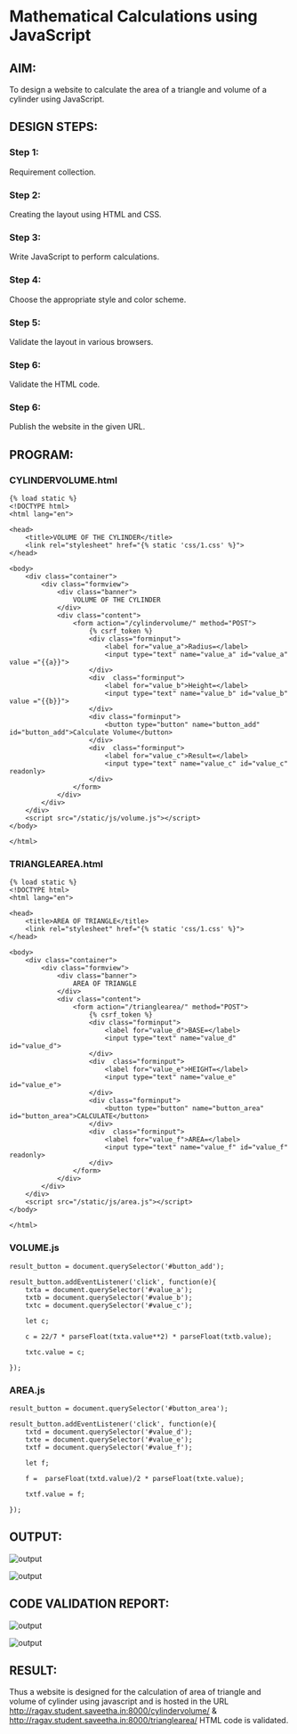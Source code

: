 # Mathematical Calculations using JavaScript
## AIM:
To design a website to calculate the area of a triangle and volume of a cylinder using JavaScript.

## DESIGN STEPS:
### Step 1: 
Requirement collection.
### Step 2:
Creating the layout using HTML and CSS.
### Step 3:
Write JavaScript to perform calculations.
### Step 4:
Choose the appropriate style and color scheme.
### Step 5:
Validate the layout in various browsers.
### Step 6:
Validate the HTML code.
### Step 6:
Publish the website in the given URL.


## PROGRAM:

### CYLINDERVOLUME.html

```
{% load static %}
<!DOCTYPE html>
<html lang="en">

<head>
    <title>VOLUME OF THE CYLINDER</title>
    <link rel="stylesheet" href="{% static 'css/1.css' %}">
</head>

<body>
    <div class="container">
        <div class="formview">
            <div class="banner">
                VOLUME OF THE CYLINDER
            </div>
            <div class="content">
                <form action="/cylindervolume/" method="POST">
                    {% csrf_token %}
                    <div class="forminput">
                        <label for="value_a">Radius=</label>
                        <input type="text" name="value_a" id="value_a" value ="{{a}}">
                    </div>
                    <div  class="forminput">
                        <label for="value_b">Height=</label>
                        <input type="text" name="value_b" id="value_b" value ="{{b}}">
                    </div>                    
                    <div class="forminput">
                        <button type="button" name="button_add" id="button_add">Calculate Volume</button>
                    </div>
                    <div  class="forminput">
                        <label for="value_c">Result=</label>
                        <input type="text" name="value_c" id="value_c" readonly>
                    </div>
                </form>
            </div>
        </div>
    </div>
    <script src="/static/js/volume.js"></script>
</body>

</html>

```

### TRIANGLEAREA.html

```
{% load static %}
<!DOCTYPE html>
<html lang="en">

<head>
    <title>AREA OF TRIANGLE</title>
    <link rel="stylesheet" href="{% static 'css/1.css' %}">
</head>

<body>
    <div class="container">
        <div class="formview">
            <div class="banner">
                AREA OF TRIANGLE
            </div>
            <div class="content">
                <form action="/trianglearea/" method="POST">
                    {% csrf_token %}
                    <div class="forminput">
                        <label for="value_d">BASE=</label>
                        <input type="text" name="value_d" id="value_d">
                    </div>
                    <div  class="forminput">
                        <label for="value_e">HEIGHT=</label>
                        <input type="text" name="value_e" id="value_e">
                    </div>                    
                    <div class="forminput">
                        <button type="button" name="button_area" id="button_area">CALCULATE</button>
                    </div>
                    <div  class="forminput">
                        <label for="value_f">AREA=</label>
                        <input type="text" name="value_f" id="value_f" readonly>
                    </div>                   
                </form>
            </div>
        </div>
    </div>
    <script src="/static/js/area.js"></script>
</body>

</html>
```

### VOLUME.js

```
result_button = document.querySelector('#button_add');

result_button.addEventListener('click', function(e){
    txta = document.querySelector('#value_a');
    txtb = document.querySelector('#value_b');
    txtc = document.querySelector('#value_c');
    
    let c;

    c = 22/7 * parseFloat(txta.value**2) * parseFloat(txtb.value);

    txtc.value = c;

});
```

### AREA.js

```
result_button = document.querySelector('#button_area');

result_button.addEventListener('click', function(e){
    txtd = document.querySelector('#value_d');
    txte = document.querySelector('#value_e');
    txtf = document.querySelector('#value_f');
    
    let f;

    f =  parseFloat(txtd.value)/2 * parseFloat(txte.value);

    txtf.value = f;

});
```

## OUTPUT:

![output](./static/img/output1.png)

![output](./static/img/output2.png)

## CODE VALIDATION REPORT:

![output](./static/img/volume.png)

![output](./static/img/area.png)

## RESULT:

Thus a website is designed for the calculation of area of triangle and volume of cylinder using javascript and is hosted in the URL http://ragav.student.saveetha.in:8000/cylindervolume/ & http://ragav.student.saveetha.in:8000/trianglearea/ HTML code is validated.